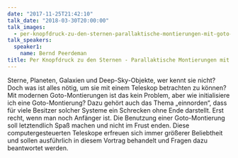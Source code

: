 ```yaml
---
date: "2017-11-25T21:42:10"
talk_date: "2018-03-30T20:00:00"
talk_images:
  - per-knopfdruck-zu-den-sternen-parallaktische-montierungen-mit-goto-title.jpg
talk_speakers:
  speaker1:
    name: Bernd Peerdeman
title: Per Knopfdruck zu den Sternen - Parallaktische Montierungen mit Goto
---
```


Sterne, Planeten, Galaxien und Deep-Sky-Objekte, wer kennt sie nicht? Doch was ist alles nötig, um sie mit einem Teleskop betrachten zu können? Mit modernen Goto-Montierungen ist das kein Problem, aber wie initialisiere ich eine Goto-Montierung? Dazu gehört auch das Thema „einnorden“, dass für viele Besitzer solcher Systeme ein Schrecken ohne Ende darstellt. Erst recht, wenn man noch Anfänger ist. Die Benutzung einer Goto-Montierung soll letztendlich Spaß machen und nicht im Frust enden. Diese computergesteuerten Teleskope erfreuen sich immer größerer Beliebtheit und sollen ausführlich in diesem Vortrag behandelt und Fragen dazu beantwortet werden.

